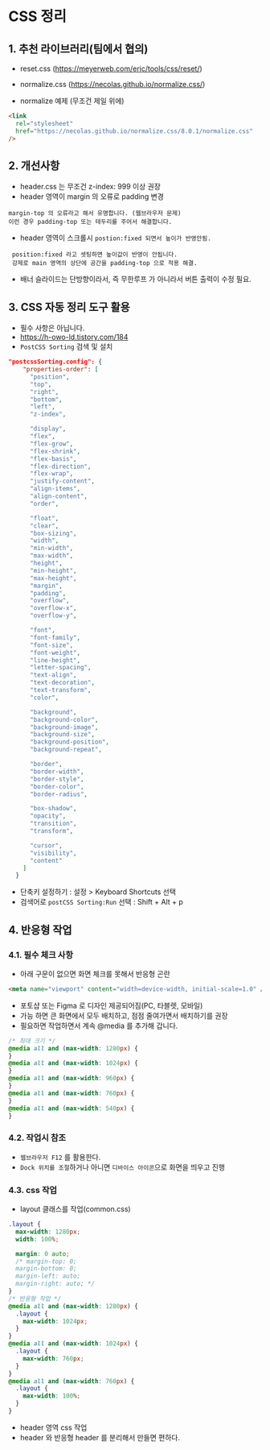 # CSS 정리

## 1. 추천 라이브러리(팀에서 협의)

- reset.css (https://meyerweb.com/eric/tools/css/reset/)
- normalize.css (https://necolas.github.io/normalize.css/)

- normalize 예제 (무조건 제일 위에)

```html
<link
  rel="stylesheet"
  href="https://necolas.github.io/normalize.css/8.0.1/normalize.css"
/>
```

## 2. 개선사항

- header.css 는 무조건 z-index: 999 이상 권장
- header 영역이 margin 의 오류로 padding 변경

```
margin-top 의 오류라고 해서 유명합니다. (웹브라우저 문제)
이런 경우 padding-top 또는 테두리를 주어서 해결합니다.
```

- header 영역이 스크롤시 `postion:fixed 되면서 높이가 반영안됨.`

```
 position:fixed 라고 셋팅하면 높이값이 반영이 안됩니다.
 강제로 main 영역의 상단에 공간을 padding-top 으로 적용 해결.
```

- 배너 슬라이드는 단방향이라서, 즉 무한루프 가 아니라서 버튼 출력이 수정 필요.

## 3. CSS 자동 정리 도구 활용

- 필수 사항은 아닙니다.
- https://h-owo-ld.tistory.com/184
- `PostCSS Sorting` 검색 및 설치

```json
"postcssSorting.config": {
    "properties-order": [
      "position",
      "top",
      "right",
      "bottom",
      "left",
      "z-index",

      "display",
      "flex",
      "flex-grow",
      "flex-shrink",
      "flex-basis",
      "flex-direction",
      "flex-wrap",
      "justify-content",
      "align-items",
      "align-content",
      "order",

      "float",
      "clear",
      "box-sizing",
      "width",
      "min-width",
      "max-width",
      "height",
      "min-height",
      "max-height",
      "margin",
      "padding",
      "overflow",
      "overflow-x",
      "overflow-y",

      "font",
      "font-family",
      "font-size",
      "font-weight",
      "line-height",
      "letter-spacing",
      "text-align",
      "text-decoration",
      "text-transform",
      "color",

      "background",
      "background-color",
      "background-image",
      "background-size",
      "background-position",
      "background-repeat",

      "border",
      "border-width",
      "border-style",
      "border-color",
      "border-radius",

      "box-shadow",
      "opacity",
      "transition",
      "transform",

      "cursor",
      "visibility",
      "content"
    ]
  }
```

- 단축키 설정하기 : 설정 > Keyboard Shortcuts 선택
- 검색어로 `postCSS Sorting:Run` 선택 : Shift + Alt + p

## 4. 반응형 작업

### 4.1. 필수 체크 사항

- 아래 구문이 없으면 화면 체크를 못해서 반응형 곤란

```html
<meta name="viewport" content="width=device-width, initial-scale=1.0" />
```

- 포토샵 또는 Figma 로 디자인 제공되어짐(PC, 타블렛, 모바일)
- 가능 하면 큰 화면에서 모두 배치하고, 점점 줄여가면서 배치하기를 권장
- 필요하면 작업하면서 계속 @media 를 추가해 갑니다.

```css
/* 최대 크기 */
@media all and (max-width: 1280px) {
}
@media all and (max-width: 1024px) {
}
@media all and (max-width: 960px) {
}
@media all and (max-width: 760px) {
}
@media all and (max-width: 540px) {
}
```

### 4.2. 작업시 참조

- `웹브라우저 F12` 를 활용한다.
- `Dock 위치를 조절`하거나 아니면 `디바이스 아이콘`으로 화면을 띄우고 진행

### 4.3. css 작업

- layout 클래스를 작업(common.css)

```css
.layout {
  max-width: 1280px;
  width: 100%;

  margin: 0 auto;
  /* margin-top: 0;
  margin-bottom: 0;
  margin-left: auto;
  margin-right: auto; */
}
/* 반응형 작업 */
@media all and (max-width: 1280px) {
  .layout {
    max-width: 1024px;
  }
}
@media all and (max-width: 1024px) {
  .layout {
    max-width: 760px;
  }
}
@media all and (max-width: 760px) {
  .layout {
    max-width: 100%;
  }
}
```

- header 영역 css 작업
- header 와 반응형 header 를 분리해서 만들면 편하다.
